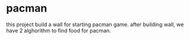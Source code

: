 # pacman

this project build a wall for starting pacman game. after building wall, we have 2 alghorithm to find food for pacman.

